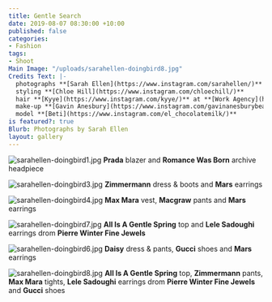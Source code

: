 ```yaml
---
title: Gentle Search
date: 2019-08-07 08:30:00 +10:00
published: false
categories:
- Fashion
tags:
- Shoot
Main Image: "/uploads/sarahellen-doingbird8.jpg"
Credits Text: |-
  photographs **[Sarah Ellen](https://www.instagram.com/sarahellen/)**
  styling **[Chloe Hill](https://www.instagram.com/chloechill/)**
  hair **[Kyye](https://www.instagram.com/kyye/)** at **[Work Agency](https://www.instagram.com/workagency/)**
  make-up **[Gavin Anesbury](https://www.instagram.com/gavinanesburybeauty/)** at **[Vivien's Creative](https://www.instagram.com/vivienscreative/)**
  model **[Beti](https://www.instagram.com/el_chocolatemilk/)**
is featured?: true
Blurb: Photographs by Sarah Ellen
layout: gallery
---
```


![sarahellen-doingbird1.jpg](/uploads/sarahellen-doingbird1.jpg)
**Prada** blazer and **Romance Was Born** archive headpiece

![sarahellen-doingbird3.jpg](/uploads/sarahellen-doingbird3.jpg)
**Zimmermann** dress & boots and **Mars** earrings

![sarahellen-doingbird4.jpg](/uploads/sarahellen-doingbird4.jpg)
**Max Mara** vest, **Macgraw** pants and **Mars** earrings

![sarahellen-doingbird7.jpg](/uploads/sarahellen-doingbird7.jpg)
**All Is A Gentle Spring** top and **Lele Sadoughi** earrings drom **Pierre Winter Fine Jewels**

![sarahellen-doingbird6.jpg](/uploads/sarahellen-doingbird6.jpg)
**Daisy** dress & pants, **Gucci** shoes and **Mars** earrings

![sarahellen-doingbird8.jpg](/uploads/sarahellen-doingbird8.jpg)
**All Is A Gentle Spring** top, **Zimmermann** pants, **Max Mara** tights, **Lele Sadoughi** earrings drom **Pierre Winter Fine Jewels** and **Gucci** shoes


